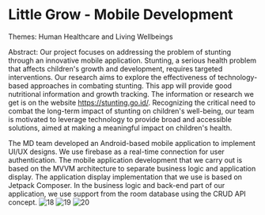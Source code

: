 # Little Grow - Mobile Development

Themes: Human Healthcare and Living Wellbeings

Abstract: Our project focuses on addressing the problem of stunting through an innovative mobile application. Stunting, a serious health problem that affects children's growth and development, requires targeted interventions. Our research aims to explore the effectiveness of technology-based approaches in combating stunting. This app will provide good nutritional information and growth tracking. The information or research we get is on the website https://stunting.go.id/. Recognizing the critical need to combat the long-term impact of stunting on children's well-being, our team is motivated to leverage technology to provide broad and accessible solutions, aimed at making a meaningful impact on children's health.

The MD team developed an Android-based mobile application to implement UI/UX designs. We use firebase as a real-time connection for user authentication. The mobile application development that we carry out is based on the MVVM architecture to separate business logic and application display. The application display implementation that we use is based on Jetpack Composer. In the business logic and back-end part of our application, we use support from the room database using the CRUD API concept.
![18](https://github.com/rdzee/Stunting_App_Capstone_Design_Bangkit/assets/103993284/d112a8e4-ac62-48ee-b788-287cbc464a71)
![19](https://github.com/rdzee/Stunting_App_Capstone_Design_Bangkit/assets/103993284/4192747b-9ac5-4d0e-81c6-08a0f15f876e)
![20](https://github.com/rdzee/Stunting_App_Capstone_Design_Bangkit/assets/103993284/25828cb5-3ee1-420b-b260-1d1a97ec3312)
